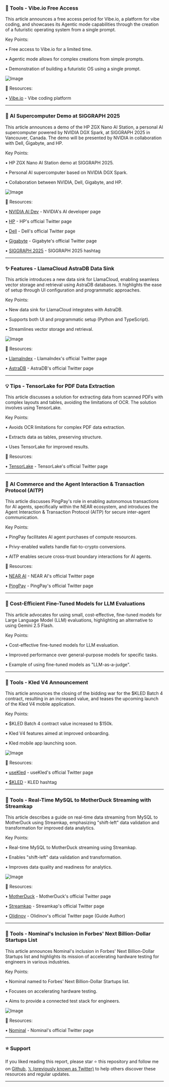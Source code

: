 ### 🚀 Tools - Vibe.io Free Access

This article announces a free access period for Vibe.io, a platform for vibe coding, and showcases its Agentic mode capabilities through the creation of a futuristic operating system from a single prompt.

Key Points:

• Free access to Vibe.io for a limited time.


• Agentic mode allows for complex creations from simple prompts.


•  Demonstration of building a futuristic OS using a single prompt.


![Image](https://pbs.twimg.com/amplify_video_thumb/1955389837155983360/img/N28MMtMboLMRxvsW.jpg)

🔗 Resources:

• [Vibe.io](https://x.com/v0) - Vibe coding platform


---
### 🤖 AI Supercomputer Demo at SIGGRAPH 2025

This article announces a demo of the HP ZGX Nano AI Station, a personal AI supercomputer powered by NVIDIA DGX Spark, at SIGGRAPH 2025 in Vancouver, Canada.  The demo will be presented by NVIDIA in collaboration with Dell, Gigabyte, and HP.


Key Points:

• HP ZGX Nano AI Station demo at SIGGRAPH 2025.


• Personal AI supercomputer based on NVIDIA DGX Spark.


• Collaboration between NVIDIA, Dell, Gigabyte, and HP.



![Image](https://pbs.twimg.com/media/GyLlzY3XQAAqNIn?format=jpg&name=small)

🔗 Resources:

• [NVIDIA AI Dev](https://x.com/NVIDIAAIDev) - NVIDIA's AI developer page


• [HP](https://x.com/HP) - HP's official Twitter page


• [Dell](https://x.com/Dell) - Dell's official Twitter page


• [Gigabyte](https://x.com/GIGABYTEUSA) - Gigabyte's official Twitter page


• [SIGGRAPH 2025](https://x.com/hashtag/SIGGRAPH2025?src=hashtag_click) - SIGGRAPH 2025 hashtag


---
### ✨ Features - LlamaCloud AstraDB Data Sink

This article introduces a new data sink for LlamaCloud, enabling seamless vector storage and retrieval using AstraDB databases.  It highlights the ease of setup through UI configuration and programmatic approaches.


Key Points:

• New data sink for LlamaCloud integrates with AstraDB.


• Supports both UI and programmatic setup (Python and TypeScript).


• Streamlines vector storage and retrieval.



![Image](https://pbs.twimg.com/media/GyLjprIaEAMHuAv?format=jpg&name=small)

🔗 Resources:

• [LlamaIndex](https://x.com/llama_index) - LlamaIndex's official Twitter page


• [AstraDB](https://x.com/AstraDB) - AstraDB's official Twitter page


---
### 💡 Tips -  TensorLake for PDF Data Extraction

This article discusses a solution for extracting data from scanned PDFs with complex layouts and tables,  avoiding the limitations of OCR. The solution involves using TensorLake.


Key Points:

• Avoids OCR limitations for complex PDF data extraction.


• Extracts data as tables, preserving structure.


• Uses TensorLake for improved results.



🔗 Resources:

• [TensorLake](https://x.com/tensorlake) - TensorLake's official Twitter page


---
### 🤖  AI Commerce and the Agent Interaction & Transaction Protocol (AITP)

This article discusses PingPay's role in enabling autonomous transactions for AI agents, specifically within the NEAR ecosystem, and introduces the Agent Interaction & Transaction Protocol (AITP) for secure inter-agent communication.


Key Points:

• PingPay facilitates AI agent purchases of compute resources.


• Privy-enabled wallets handle fiat-to-crypto conversions.


• AITP enables secure cross-trust boundary interactions for AI agents.


🔗 Resources:

• [NEAR AI](https://x.com/near_ai) - NEAR AI's official Twitter page


• [PingPay](https://x.com/pingpay_io) - PingPay's official Twitter page


---
### 🤖  Cost-Efficient Fine-Tuned Models for LLM Evaluations

This article advocates for using small, cost-effective, fine-tuned models for Large Language Model (LLM) evaluations, highlighting an alternative to using Gemini 2.5 Flash.


Key Points:

• Cost-effective fine-tuned models for LLM evaluation.


•  Improved performance over general-purpose models for specific tasks.


• Example of using fine-tuned models as "LLM-as-a-judge".



---
### 🚀 Tools - Kled V4 Announcement

This article announces the closing of the bidding war for the $KLED Batch 4 contract, resulting in an increased value, and teases the upcoming launch of the Kled V4 mobile application.


Key Points:

• $KLED Batch 4 contract value increased to $150k.


• Kled V4 features aimed at improved onboarding.


•  Kled mobile app launching soon.



![Image](https://pbs.twimg.com/media/GyK3nhIXgAAugbc?format=jpg&name=small)

🔗 Resources:

• [useKled](https://x.com/useKled) - useKled's official Twitter page


• [$KLED](https://x.com/search?q=%24KLED&src=cashtag_click) - KLED hashtag


---
### 🚀 Tools - Real-Time MySQL to MotherDuck Streaming with Streamkap

This article describes a guide on real-time data streaming from MySQL to MotherDuck using Streamkap, emphasizing "shift-left" data validation and transformation for improved data analytics.


Key Points:

• Real-time MySQL to MotherDuck streaming using Streamkap.


• Enables "shift-left" data validation and transformation.


• Improves data quality and readiness for analytics.



![Image](https://pbs.twimg.com/media/GyKVi9-XYAAhMEJ?format=jpg&name=small)

🔗 Resources:

• [MotherDuck](https://x.com/motherduck) - MotherDuck's official Twitter page


• [Streamkap](https://x.com/Streamkap) - Streamkap's official Twitter page


• [Olidinov](https://x.com/olidinov) - Olidinov's official Twitter page (Guide Author)


---
### 🚀 Tools - Nominal's Inclusion in Forbes' Next Billion-Dollar Startups List

This article announces Nominal's inclusion in Forbes' Next Billion-Dollar Startups list and highlights its mission of accelerating hardware testing for engineers in various industries.


Key Points:

• Nominal named to Forbes' Next Billion-Dollar Startups list.


• Focuses on accelerating hardware testing.


• Aims to provide a connected test stack for engineers.



![Image](https://pbs.twimg.com/media/GyKgcWnaEAYeF7D?format=jpg&name=small)

🔗 Resources:

• [Nominal](https://x.com/Nominal_io) - Nominal's official Twitter page


---

### ⭐️ Support

If you liked reading this report, please star ⭐️ this repository and follow me on [Github](https://github.com/Drix10), [𝕏 (previously known as Twitter)](https://x.com/DRIX_10_) to help others discover these resources and regular updates.

---